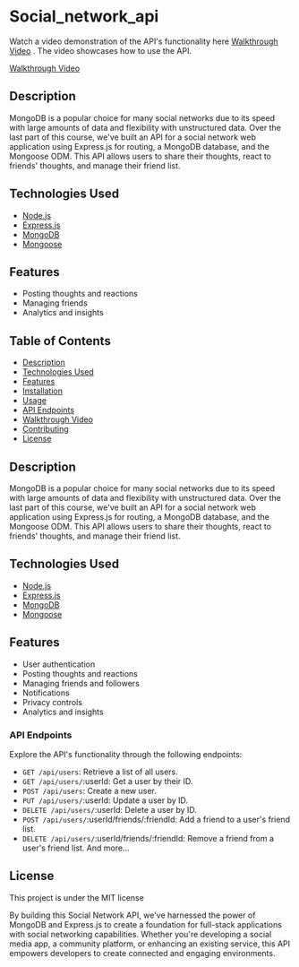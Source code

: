 # Social_network_api

Watch a video demonstration of the API's functionality here [Walkthrough Video](https://drive.google.com/file/d/1ehHgGtvoTI7NK3N7QKEBNpeeo3df0D5N/view)
. The video showcases how to use the API.

[Walkthrough Video](https://drive.google.com/file/d/1ehHgGtvoTI7NK3N7QKEBNpeeo3df0D5N/view)


## Description

MongoDB is a popular choice for many social networks due to its speed with large amounts of data and flexibility with unstructured data. Over the last part of this course, we've built an API for a social network web application using Express.js for routing, a MongoDB database, and the Mongoose ODM. This API allows users to share their thoughts, react to friends' thoughts, and manage their friend list.


## Technologies Used

- [Node.js](https://nodejs.org/)
- [Express.js](https://expressjs.com/)
- [MongoDB](https://www.mongodb.com/)
- [Mongoose](https://mongoosejs.com/)


## Features

- Posting thoughts and reactions
- Managing friends
- Analytics and insights

## Table of Contents
- [Description](#description)
- [Technologies Used](#technologies-used)
- [Features](#features)
- [Installation](#installation)
- [Usage](#usage)
- [API Endpoints](#api-endpoints)
- [Walkthrough Video](#walkthrough-video)
- [Contributing](#contributing)
- [License](#license)

## Description

MongoDB is a popular choice for many social networks due to its speed with large amounts of data and flexibility with unstructured data. Over the last part of this course, we've built an API for a social network web application using Express.js for routing, a MongoDB database, and the Mongoose ODM. This API allows users to share their thoughts, react to friends' thoughts, and manage their friend list.

## Technologies Used

- [Node.js](https://nodejs.org/)
- [Express.js](https://expressjs.com/)
- [MongoDB](https://www.mongodb.com/)
- [Mongoose](https://mongoosejs.com/)

## Features

- User authentication
- Posting thoughts and reactions
- Managing friends and followers
- Notifications
- Privacy controls
- Analytics and insights


### API Endpoints

Explore the API's functionality through the following endpoints:

- `GET /api/users`: Retrieve a list of all users.
- `GET /api/users/`:userId: Get a user by their ID.
- `POST /api/users`: Create a new user.
- `PUT /api/users/`:userId: Update a user by ID.
- `DELETE /api/users/`:userId: Delete a user by ID.
- `POST /api/users/`:userId/friends/:friendId: Add a friend to a user's friend list.
- `DELETE /api/users/`:userId/friends/:friendId: Remove a friend from a user's friend list.
And more...


## License 

This project is under the MIT license


By building this Social Network API, we've harnessed the power of MongoDB and Express.js to create a foundation for full-stack applications with social networking capabilities. Whether you're developing a social media app, a community platform, or enhancing an existing service, this API empowers developers to create connected and engaging environments.